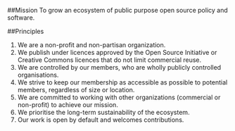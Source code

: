 ##Mission
To grow an ecosystem of public purpose open source policy and software.

##Principles

1. We are a non-profit and non-partisan organization.
2. We publish under licences approved by the Open Source Initiative or Creative Commons licences that do not limit commercial reuse.
3. We are controlled by our members, who are wholly publicly controlled organisations.
4. We strive to keep our membership as accessible as possible to potential members, regardless of size or location.
5. We are committed to working with other organizations (commercial or non-profit) to achieve our mission.
6. We prioritise the long-term sustainability of the ecosystem. 
7. Our work is open by default and welcomes contributions.
